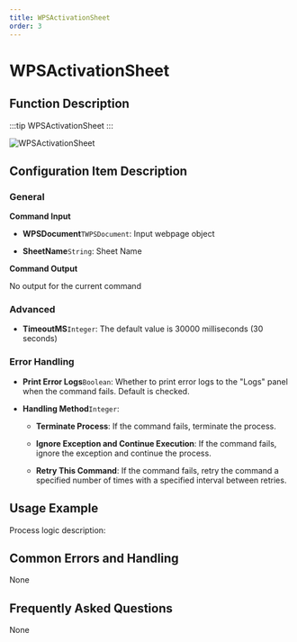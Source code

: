 ```yaml
---
title: WPSActivationSheet
order: 3
---
```


# WPSActivationSheet

## Function Description

:::tip 
WPSActivationSheet
:::

![WPSActivationSheet](../../../../assets/WPSActivationSheet_command.png)

## Configuration Item Description

### General

**Command Input**

- **WPSDocument**`TWPSDocument`: Input webpage object

- **SheetName**`String`: Sheet Name


**Command Output**

No output for the current command

### Advanced

- **TimeoutMS**`Integer`: The default value is 30000 milliseconds (30 seconds)

### Error Handling

- **Print Error Logs**`Boolean`: Whether to print error logs to the "Logs" panel when the command fails. Default is checked. 

- **Handling Method**`Integer`:

    - **Terminate Process**: If the command fails, terminate the process.

    - **Ignore Exception and Continue Execution**: If the command fails, ignore the exception and continue the process.

    - **Retry This Command**: If the command fails, retry the command a specified number of times with a specified interval between retries.

## Usage Example

Process logic description:

## Common Errors and Handling

None

## Frequently Asked Questions

None

